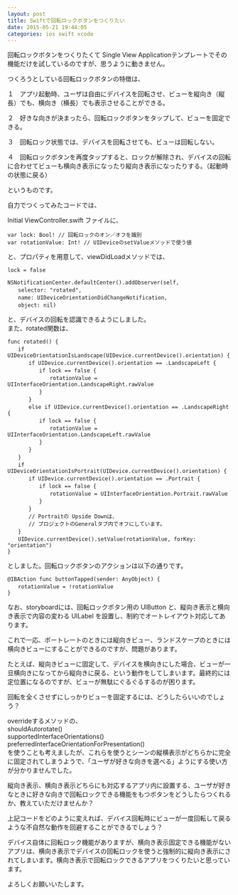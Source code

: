 ```yaml
---
layout: post
title: Swiftで回転ロックボタンをつくりたい
date: 2015-05-21 19:44:05
categories: ios swift xcode
---
```

<p>回転ロックボタンをつくりたくて Single View Applicationテンプレートでその機能だけを試しているのですが、思うように動きません。</p>

<p>つくろうとしている回転ロックボタンの特徴は、</p>

<p>１　アプリ起動時、ユーザは自由にデバイスを回転させ、ビューを縦向き（縦長）でも、横向き（横長）でも表示させることができる。</p>

<p>２　好きな向きが決まったら、回転ロックボタンをタップして、ビューを固定できる。</p>

<p>３　回転ロック状態では、デバイスを回転させても、ビューは回転しない。</p>

<p>４　回転ロックボタンを再度タップすると、ロックが解除され、デバイスの回転に合わせてビューも横向き表示になったり縦向き表示になったりする。（起動時の状態に戻る）</p>

<p>というものです。</p>

<p>自力でつくってみたコードでは、</p>

<p>Initial ViewController.swift ファイルに、</p>

<pre><code>var lock: Bool! // 回転ロックのオン／オフを識別
var rotationValue: Int! // UIDeviceのsetValueメソッドで使う値
</code></pre>

<p>と、プロパティを用意して、viewDidLoadメソッドでは、</p>

<pre><code>lock = false

NSNotificationCenter.defaultCenter().addObserver(self,
　　selector: "rotated",
　　name: UIDeviceOrientationDidChangeNotification,
　　object: nil)
</code></pre>

<p>と、デバイスの回転を認識できるようにしました。<br>
また、rotated関数は、</p>

<pre><code>func rotated() {
　　if UIDeviceOrientationIsLandscape(UIDevice.currentDevice().orientation) {
　　　　if UIDevice.currentDevice().orientation == .LandscapeLeft {
　　　　　　if lock == false {
　　　　　　　　rotationValue = UIInterfaceOrientation.LandscapeRight.rawValue
　　　　　　}
　　　　} 
　　　　else if UIDevice.currentDevice().orientation == .LandscapeRight {
　　　　　　if lock == false {
　　　　　　　　rotationValue = UIInterfaceOrientation.LandscapeLeft.rawValue
　　　　　　}
　　　　}
　　}
　　if UIDeviceOrientationIsPortrait(UIDevice.currentDevice().orientation) {
　　　　if UIDevice.currentDevice().orientation == .Portrait {
　　　　　　if lock == false {
　　　　　　　　rotationValue = UIInterfaceOrientation.Portrait.rawValue
　　　　　　}
　　　　}
　　　　// Portraitの Upside Downは、
　　　　// プロジェクトのGeneralタブ内でオフにしています。
　　}
　　UIDevice.currentDevice().setValue(rotationValue, forKey: "orientation")
}
</code></pre>

<p>としました。回転ロックボタンのアクションは以下の通りです。</p>

<pre><code>@IBAction func buttonTapped(sender: AnyObject) {
　　rotationValue = !rotationValue
}
</code></pre>

<p>なお、storyboardには、回転ロックボタン用の UIButton と、縦向き表示と横向き表示で内容の変わる UILabel を設置し、制約でオートレイアウト対応してあります。</p>

<p>これで一応、ポートレートのときには縦向きビュー、ランドスケープのときには横向きビューにすることができるのですが、問題があります。</p>

<p>たとえば、縦向きビューに固定して、デバイスを横向きにした場合、ビューが一旦横向きになってから縦向きに戻る、という動作をしてしまいます。最終的には定位置になるのですが、ビューが無駄にぐるぐるするのが困ります。</p>

<p>回転を全くさせずにしっかりビューを固定するには、どうしたらいいのでしょう？</p>

<p>overrideするメソッドの、<br>
shouldAutorotate()<br>
supportedInterfaceOrientations()<br>
preferredInterfaceOrientationForPresentation()<br>
を使うことも考えましたが、これらを使うとシーンの縦横表示がどちらかに完全に固定されてしまうようで、「ユーザが好きな向きを選べる」ようにする使い方が分かりませんでした。</p>

<p>縦向き表示、横向き表示どちらにも対応するアプリ内に設置する、ユーザが好きなときに好きな向きで回転ロックできる機能をもつボタンをどうしたらつくれるか、教えていただけませんか？</p>

<p>上記コードをどのように変えれば、デバイス回転時にビューが一度回転して戻るような不自然な動作を回避することができるでしょう？</p>

<p>デバイス自体に回転ロック機能がありますが、横向き表示固定できる機能がないアプリは、横向き表示でデバイスの回転ロックを使うと強制的に縦向き表示にされてしまいます。横向き表示で回転ロックできるアプリをつくりたいと思っています。</p>

<p>よろしくお願いいたします。</p>
